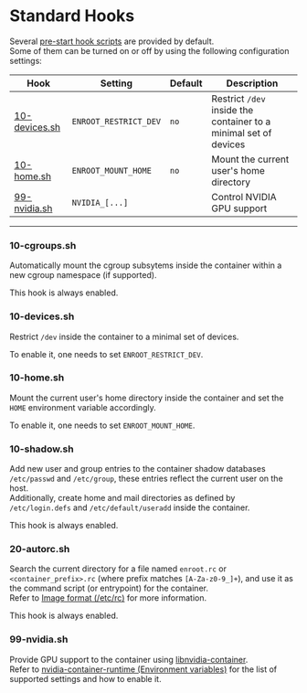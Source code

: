 # Standard Hooks

Several [pre-start hook scripts](configuration.md#pre-start-hook-scripts) are provided by default.  
Some of them can be turned on or off by using the following configuration settings:

| Hook | Setting | Default | Description |
| ---- | ------ | ------ | ------ |
| [10-devices.sh](#10-devicessh) | `ENROOT_RESTRICT_DEV` | `no` | Restrict `/dev` inside the container to a minimal set of devices |
| [10-home.sh](#10-homesh) | `ENROOT_MOUNT_HOME` | `no` |  Mount the current user's home directory |
| [99-nvidia.sh](#99-nvidiash) | `NVIDIA_[...]` | | Control NVIDIA GPU support |

---

### 10-cgroups.sh

Automatically mount the cgroup subsytems inside the container within a new cgroup namespace (if supported).

This hook is always enabled.

### 10-devices.sh

Restrict `/dev` inside the container to a minimal set of devices.

To enable it, one needs to set `ENROOT_RESTRICT_DEV`.

### 10-home.sh  

Mount the current user's home directory inside the container and set the `HOME` environment variable accordingly.

To enable it, one needs to set `ENROOT_MOUNT_HOME`.

### 10-shadow.sh

Add new user and group entries to the container shadow databases `/etc/passwd` and `/etc/group`, these entries reflect the current user on the host.  
Additionally, create home and mail directories as defined by `/etc/login.defs` and `/etc/default/useradd` inside the container.

This hook is always enabled.

### 20-autorc.sh

Search the current directory for a file named `enroot.rc` or `<container_prefix>.rc` (where prefix matches `[A-Za-z0-9_]+`), and use it as the command script (or entrypoint) for the container.  
Refer to [Image format (/etc/rc)](image-format.md) for more information.

This hook is always enabled.

### 99-nvidia.sh
Provide GPU support to the container using [libnvidia-container](https://github.com/NVIDIA/libnvidia-container).  
Refer to [nvidia-container-runtime (Environment variables)](https://github.com/NVIDIA/nvidia-container-runtime/#environment-variables-oci-spec)
for the list of supported settings and how to enable it.

